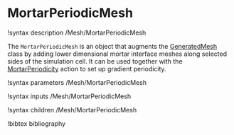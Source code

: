 # MortarPeriodicMesh

!syntax description /Mesh/MortarPeriodicMesh

The `MortarPeriodicMesh` is an object that augments the [GeneratedMesh](/GeneratedMesh.md) class by adding
lower dimensional mortar interface meshes along selected sides of the simulation cell.
It can be used together with the [MortarPeriodicity](../Modules/PhaseField/MortarPeriodicity) action
to set up gradient periodicity.

!syntax parameters /Mesh/MortarPeriodicMesh

!syntax inputs /Mesh/MortarPeriodicMesh

!syntax children /Mesh/MortarPeriodicMesh

!bibtex bibliography
